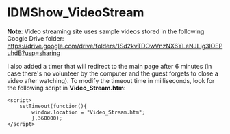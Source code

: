 # IDMShow_VideoStream

**Note**: Video streaming site uses sample videos stored in the following Google Drive folder: https://drive.google.com/drive/folders/1Sd2kvTDOwVnzNX6YLeNJLig3lOEPuhdB?usp=sharing

I also added a timer that will redirect to the main page after 6 minutes (in case there's no volunteer by the computer and the guest forgets to close a video after watching). To modify the timeout time in milliseconds, look for the following script in **Video_Stream.htm**:

```
<script>
    setTimeout(function(){
		window.location = "Video_Stream.htm";
		},360000);
</script>
```
